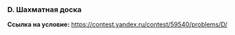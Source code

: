 ### D. Шахматная доска

**Ссылка на условие:** <https://contest.yandex.ru/contest/59540/problems/D/>
